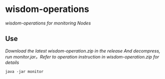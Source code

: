 # wisdom-operations 

*wisdom-operations for monitoring Nodes*

## Use
*Download the latest wisdom-operation.zip in the release And decompress, run monitor.jar。Refer to operation instruction in wisdom-operation.zip for details*

```
java -jar monitor
```
